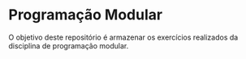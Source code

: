 # Programação Modular

O objetivo deste repositório é armazenar os exercícios realizados da disciplina de programação modular.
